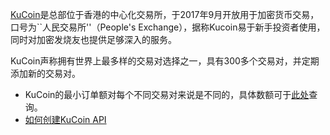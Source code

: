 [KuCoin](https://www.kucoin.com/)是总部位于香港的中心化交易所，于2017年9月开放用于加密货币交易，口号为``人民交易所''（People's Exchange），据称Kucoin易于新手投资者使用，同时对加密发烧友也提供足够深入的服务。

KuCoin声称拥有世界上最多样的交易对选择之一，具有300多个交易对，并定期添加新的交易对。

- KuCoin的最小订单额对每个不同交易对来说是不同的，具体数额可于[此处](https://api.kucoin.com/api/v1/symbols)查询。
- [如何创建KuCoin API](https://kucoin.zendesk.com/hc/zh-cn/articles/360015102174-%E5%A6%82%E4%BD%95%E5%88%9B%E5%BB%BAAPI)

